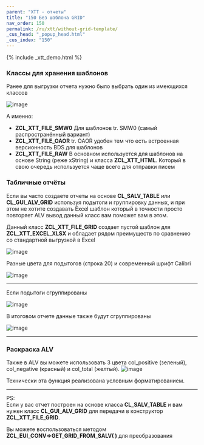 ```yaml
---
parent: "XTT - отчеты"
title: "150 Без шаблона GRID"
nav_order: 150
permalink: /ru/xtt/without-grid-template/
_cus_head: "_popup_head.html"
_cus_index: "150"
---
```


{% include _xtt_demo.html %}

### Классы для хранения шаблонов

Ранее для выгрузки отчета нужно было выбрать один из имеющихся классов

![image](https://user-images.githubusercontent.com/36256417/108595246-0249f280-73a9-11eb-88fd-c0570e8e3590.png)

А именно:
* **ZCL_XTT_FILE_SMW0** Для шаблонов tr. SMW0 (самый распространённый вариант)
* **ZCL_XTT_FILE_OAOR** tr. OAOR удобен тем что есть встроенная версионность BDS для шаблонов
* **ZCL_XTT_FILE_RAW** В основном используется для шаблонов на основе String (реже xString) и класса **ZCL_XTT_HTML**. Который в свою очередь используется чаще всего для отправки писем


### Табличные отчёты
Если вы часто создаете отчеты на основе **CL_SALV_TABLE** или **CL_GUI_ALV_GRID** используя подытоги и группировку данных, и при этом не хотите создавать Excel шаблон который в точности просто повторяет ALV вывод данный класс вам поможет вам в этом.

Данный класс **ZCL_XTT_FILE_GRID** создает пустой шаблон для **ZCL_XTT_EXCEL_XLSX** и обладает рядом преимуществ по сравнению  со стандартной выгрузкой в Excel

![image](https://user-images.githubusercontent.com/36256417/108615623-40d6c000-7430-11eb-939f-2677f7d38196.png)

Разные цвета для подытогов (строка 20) и современный шрифт Calibri

![image](https://user-images.githubusercontent.com/36256417/108615664-91e6b400-7430-11eb-8d61-1144241cb05e.png)


***
Если подытоги сгруппированы

![image](https://user-images.githubusercontent.com/36256417/108615839-2f8eb300-7432-11eb-9846-adbe389fe47e.png)

В итоговом отчете данные также будут сгруппированы

![image](https://user-images.githubusercontent.com/36256417/108615822-040bc880-7432-11eb-9027-25eddb6f302d.png)

***

### Раскраска ALV

Также в ALV вы можете использовать 3 цвета col_positive (зеленый), col_negative (красный) и col_total (желтый).
![image](https://user-images.githubusercontent.com/36256417/176082738-770110d6-d42a-4a3b-8515-5bececb14631.png)

Технически эта функция реализована условным форматированием.

***

PS:\
Если у вас отчет построен на основе класса **CL_SALV_TABLE** и вам нужен класс **CL_GUI_ALV_GRID** для передачи в конструктор **ZCL_XTT_FILE_GRID**.

Вы можете воспользоваться методом **ZCL_EUI_CONV=>GET_GRID_FROM_SALV( )** для преобразования

